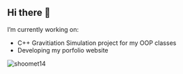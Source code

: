 ## Hi there 👋

I’m currently working on:
- C++ Gravitiation Simulation project for my OOP classes
- Developing my porfolio website

<p align="left"> <img src="https://komarev.com/ghpvc/?username=shoomet14" alt="shoomet14" />
<!--
**ShOOmet14/ShOOmet14** is a ✨ _special_ ✨ repository because its `README.md` (this file) appears on your GitHub profile.

Here are some ideas to get you started:

- 🔭 I’m currently working on ...
- 🌱 I’m currently learning ...
- 👯 I’m looking to collaborate on ...
- 🤔 I’m looking for help with ...
- 💬 Ask me about ...
- 📫 How to reach me: ...
- 😄 Pronouns: ...
- ⚡ Fun fact: ...
-->
